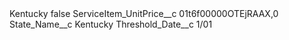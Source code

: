 <?xml version="1.0" encoding="UTF-8"?>
<CustomMetadata xmlns="http://soap.sforce.com/2006/04/metadata" xmlns:xsi="http://www.w3.org/2001/XMLSchema-instance" xmlns:xsd="http://www.w3.org/2001/XMLSchema">
    <label>Kentucky</label>
    <protected>false</protected>
    <values>
        <field>ServiceItem_UnitPrice__c</field>
        <value xsi:type="xsd:string">01t6f00000OTEjRAAX,0</value>
    </values>
    <values>
        <field>State_Name__c</field>
        <value xsi:type="xsd:string">Kentucky</value>
    </values>
    <values>
        <field>Threshold_Date__c</field>
        <value xsi:type="xsd:string">1/01</value>
    </values>
</CustomMetadata>
